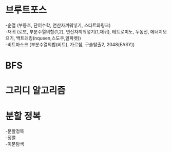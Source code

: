 #   브루트포스  
  -순열  (부등호, 단어수학, 연산자끼워넣기, 스타트와링크)  
  -재귀  (로또, 부분수열의합(1,2), 연산자끼워넣기(1,재귀), 테트로미노, 두동전, 에너지모으기, 백트래킹(nqueen,스도쿠,알파벳))  
  -비트마스크  (부분수열의합(비트), 가르침, 구슬탈출2, 2048(EASY))
  
#  BFS  

#  그리디 알고리즘
 
#  분할 정복  
  -분할정복  
  -정렬  
  -이분탐색  
